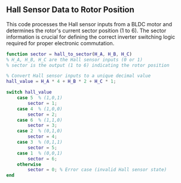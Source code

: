 ## Hall Sensor Data to Rotor Position 

This code processes the Hall sensor inputs from a BLDC motor and determines the rotor's current sector position (1 to 6). The sector information is crucial for defining the correct inverter switching logic required for proper electronic commutation.

```matlab
function sector = hall_to_sector(H_A, H_B, H_C)
% H_A, H_B, H_C are the Hall sensor inputs (0 or 1)
% sector is the output (1 to 6) indicating the rotor position

% Convert Hall sensor inputs to a unique decimal value
hall_value = H_A * 4 + H_B * 2 + H_C * 1;

switch hall_value
    case 5  % (1,0,1)
        sector = 1;
    case 4  % (1,0,0)
        sector = 2;
    case 6  % (1,1,0)
        sector = 3;
    case 2  % (0,1,0)
        sector = 4;
    case 3  % (0,1,1)
        sector = 5;
    case 1  % (0,0,1)
        sector = 6;
    otherwise
        sector = 0; % Error case (invalid Hall sensor state)
end
```
